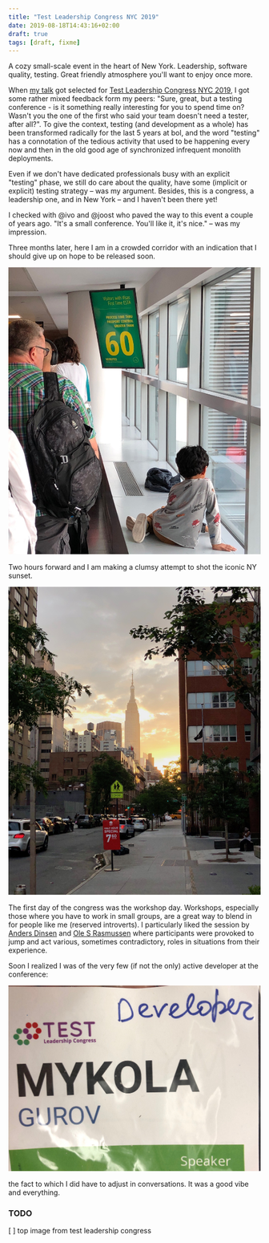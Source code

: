 ```yaml
---
title: "Test Leadership Congress NYC 2019"
date: 2019-08-18T14:43:16+02:00
draft: true
tags: [draft, fixme]
---
```


A cozy small-scale event in the heart of New York. Leadership, software quality, testing. Great friendly atmosphere you'll want to enjoy once more.

<!--more-->

When [my talk](/talks/testing-on-production/) got selected for [Test Leadership Congress NYC 2019](https://testleadershipcongress-ny.com), I got some rather mixed feedback form my peers: "Sure, great, but a testing conference - is it something really interesting for you to spend time on? Wasn't you the one of the first who said your team doesn't need a tester, after all?". To give the context, testing (and development as a whole) has been transformed radically for the last 5 years at bol, and the word "testing" has a connotation of the tedious activity that used to be happening every now and then in the old good age of synchronized infrequent monolith deployments.

Even if we don't have dedicated professionals busy with an explicit "testing" phase, we still do care about the quality, have some (implicit or explicit) testing strategy – was my argument. Besides, this is a congress, a leadership one, and in New York – and I haven't been there yet!

I checked with @ivo and @joost who paved the way to this event a couple of years ago. "It's a small conference. You'll like it, it's nice." – was my impression.

Three months later, here I am in a crowded corridor with an indication that I should give up on hope to be released soon.

![more than 1hr to stuck](IMG_1038.jpg)

Two hours forward and I am making a clumsy attempt to shot the iconic NY sunset. 

![this is beautiful even if the shot ugly](IMG_1039.jpg)

The first day of the congress was the workshop day. Workshops, especially those where you have to work in small groups, are a great way to blend in for people like me (reserved introverts). I particularly liked the session by [Anders Dinsen](https://testleadershipcongress2019.sched.com/speaker/andersdinsen) and [Ole S Rasmussen](https://testleadershipcongress2019.sched.com/speaker/ole8) where participants were provoked to jump and act various, sometimes contradictory, roles in situations from their experience. 

Soon I realized I was of the very few (if not the only) active developer at the conference: 

![Me showing off](IMG_1050.jpg)

the fact to which I did have to adjust in conversations. It was a good vibe and everything. 


### TODO

[ ] top image from test leadership congress